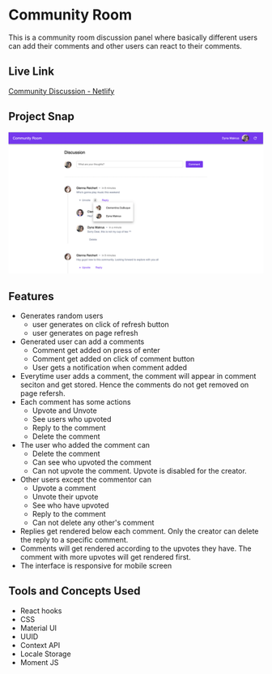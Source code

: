 # Community Room

This is a community room discussion panel where basically different users can add their comments and other users can react to their comments.

## Live Link

[Community Discussion - Netlify](https://community-discussion.netlify.app/)

## Project Snap

![project snap](./project-snapshot/snap.png)

## Features

- Generates random users
  - user generates on click of refresh button
  - user generates on page refresh
- Generated user can add a comments
  - Comment get added on press of enter
  - Comment get added on click of comment button
  - User gets a notification when comment added
- Everytime user adds a comment, the comment will appear in comment seciton and get stored. Hence the comments do not get removed on page refersh.
- Each comment has some actions
  - Upvote and Unvote
  - See users who upvoted
  - Reply to the comment
  - Delete the comment
- The user who added the comment can
  - Delete the comment
  - Can see who upvoted the comment
  - Can not upvote the comment. Upvote is disabled for the creator.
- Other users except the commentor can
  - Upvote a comment
  - Unvote their upvote
  - See who have upvoted
  - Reply to the comment
  - Can not delete any other's comment
- Replies get rendered below each comment. Only the creator can delete the reply to a specific comment.
- Comments will get rendered according to the upvotes they have. The comment with more upvotes will get rendered first.
- The interface is responsive for mobile screen

## Tools and Concepts Used

- React hooks
- CSS
- Material UI
- UUID
- Context API
- Locale Storage
- Moment JS
